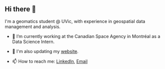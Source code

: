 ## Hi there 👋
I'm a geomatics student @ UVic, with experience in geospatial data management and analysis.

- 🔭 I’m currently working at the Canadian Space Agency in Montréal as a Data Science Intern.
- 🌱 I'm also updating my [website](https://ma-graff.github.io/).

- 📫 How to reach me: [LinkedIn](https://www.linkedin.com/in/matt-graff/), [Email](mailto:mattgraff0@gmail.com)
